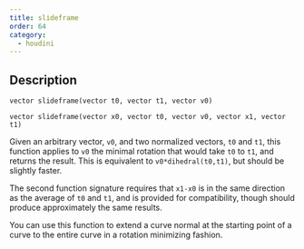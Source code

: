 ```yaml
---
title: slideframe
order: 64
category:
  - houdini
---
```


## Description

`vector slideframe(vector t0, vector t1, vector v0)`

`vector slideframe(vector x0, vector t0, vector v0, vector x1, vector t1)`

Given an arbitrary vector, `v0`, and two normalized vectors, `t0` and `t1`,
this function applies to `v0` the minimal rotation that would take `t0` to
`t1`, and returns the result. This is equivalent to `v0*dihedral(t0,t1)`, but
should be slightly faster.

The second function signature requires that `x1-x0` is in the same direction
as the average of `t0` and `t1`, and is provided for compatibility, though
should produce approximately the same results.

You can use this function to extend a curve normal at the starting point of a
curve to the entire curve in a rotation minimizing fashion.
